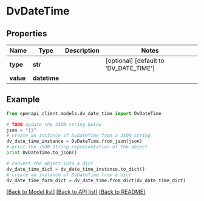 # DvDateTime


## Properties

Name | Type | Description | Notes
------------ | ------------- | ------------- | -------------
**type** | **str** |  | [optional] [default to 'DV_DATE_TIME']
**value** | **datetime** |  | 

## Example

```python
from openapi_client.models.dv_date_time import DvDateTime

# TODO update the JSON string below
json = "{}"
# create an instance of DvDateTime from a JSON string
dv_date_time_instance = DvDateTime.from_json(json)
# print the JSON string representation of the object
print DvDateTime.to_json()

# convert the object into a dict
dv_date_time_dict = dv_date_time_instance.to_dict()
# create an instance of DvDateTime from a dict
dv_date_time_form_dict = dv_date_time.from_dict(dv_date_time_dict)
```
[[Back to Model list]](../README.md#documentation-for-models) [[Back to API list]](../README.md#documentation-for-api-endpoints) [[Back to README]](../README.md)



